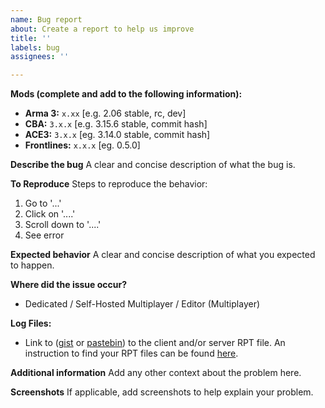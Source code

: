 ```yaml
---
name: Bug report
about: Create a report to help us improve
title: ''
labels: bug
assignees: ''

---
```


**Mods (complete and add to the following information):**
- **Arma 3:** `x.xx` [e.g. 2.06 stable, rc, dev]
- **CBA:** `3.x.x` [e.g. 3.15.6 stable, commit hash]
- **ACE3:** `3.x.x` [eg. 3.14.0 stable, commit hash]
- **Frontlines:** `x.x.x` [eg. 0.5.0]

**Describe the bug**
A clear and concise description of what the bug is.

**To Reproduce**
Steps to reproduce the behavior:
1. Go to '...'
2. Click on '....'
3. Scroll down to '....'
4. See error

**Expected behavior**
A clear and concise description of what you expected to happen.

**Where did the issue occur?**
- Dedicated / Self-Hosted Multiplayer / Editor (Multiplayer)

**Log Files:**
- Link to ([gist](https://gist.github.com) or [pastebin](http://pastebin.com)) to the client and/or server RPT file. An instruction to find your RPT files can be found [here](https://community.bistudio.com/wiki/Crash_Files#Arma_3).

**Additional information**
Add any other context about the problem here.

**Screenshots**
If applicable, add screenshots to help explain your problem.
